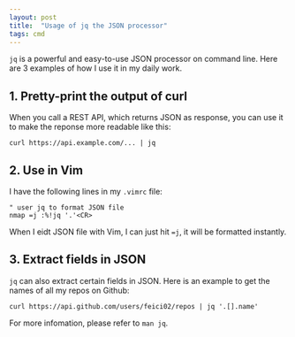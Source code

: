 ```yaml
---
layout: post
title:  "Usage of jq the JSON processor"
tags: cmd
---
```


```jq``` is a powerful and easy-to-use JSON processor on command line. Here are 3 examples of how I use it in my daily work.

## 1. Pretty-print the output of curl
When you call a REST API, which returns JSON as response, you can use it to make the reponse more readable like this:
```
curl https://api.example.com/... | jq
```

## 2. Use in Vim
I have the following lines in my ```.vimrc``` file:
```
" user jq to format JSON file
nmap =j :%!jq '.'<CR>
```
When I eidt JSON file with Vim, I can just hit ```=j```, it will be formatted instantly.

## 3. Extract fields in JSON
```jq``` can also extract certain fields in JSON. Here is an example to get the names of all my repos on Github:
```
curl https://api.github.com/users/feici02/repos | jq '.[].name'
```

For more infomation, please refer to ```man jq```.

